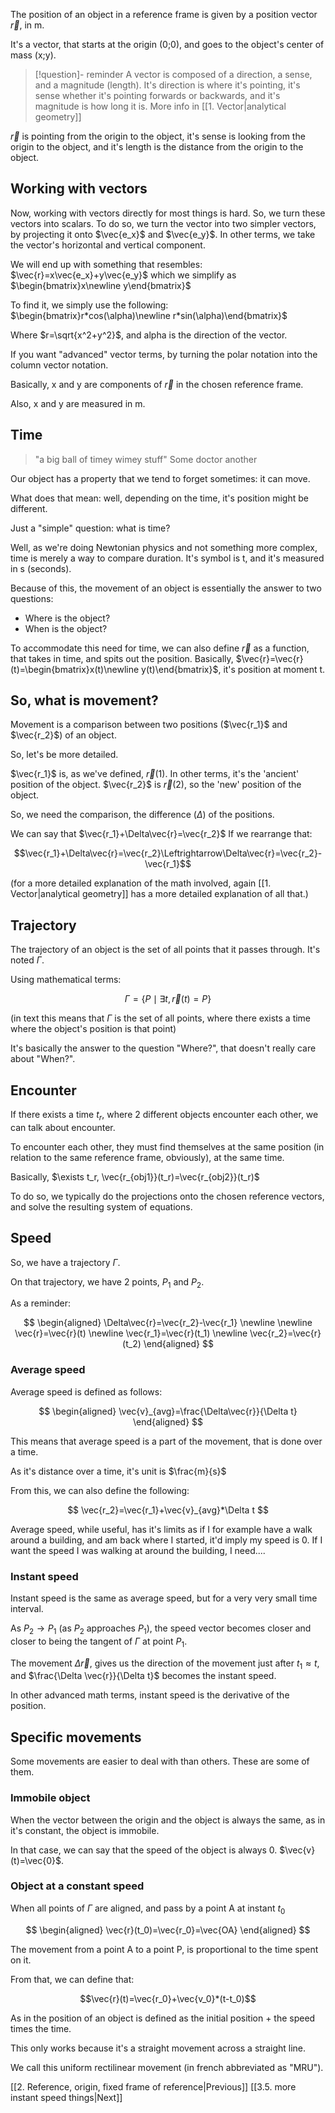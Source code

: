 The position of an object in a reference frame is given by a position vector $\vec{r}$, in m.

It's a vector, that starts at the origin (0;0), and goes to the object's center of mass (x;y).

>[!question]- reminder
>A vector is composed of a direction, a sense, and a magnitude (length).
>It's direction is where it's pointing, it's sense whether it's pointing forwards or backwards, and it's magnitude is how long it is.
>More info in [[1. Vector|analytical geometry]]

$\vec{r}$ is pointing from the origin to the object, it's sense is looking from the origin to the object, and it's length is the distance from the origin to the object.

## Working with vectors

Now, working with vectors directly for most things is hard. So, we turn these vectors into scalars. To do so, we turn the vector into two simpler vectors, by projecting it onto $\vec{e_x}$ and $\vec{e_y}$. In other terms, we take the vector's horizontal and vertical component.

We will end up with something that resembles:
$\vec{r}=x\vec{e_x}+y\vec{e_y}$
which we simplify as 
$\begin{bmatrix}x\newline y\end{bmatrix}$

To find it, we simply use the following:
$\begin{bmatrix}r*cos(\alpha)\newline r*sin(\alpha)\end{bmatrix}$

Where $r=\sqrt{x^2+y^2}$, and alpha is the direction of the vector.

If you want "advanced" vector terms, by turning the polar notation into the column vector notation.

Basically, x and y are components of $\vec{r}$ in the chosen reference frame.

Also, x and y are measured in m.

## Time

> "a big ball of timey wimey stuff"
> Some doctor another

Our object has a property that we tend to forget sometimes: it can move.

What does that mean: well, depending on the time, it's position might be different.

Just a "simple" question: what is time?

Well, as we're doing Newtonian physics and not something more complex, time is merely a way to compare duration. It's symbol is t, and it's measured in s (seconds).

Because of this, the movement of an object is essentially the answer to two questions:

- Where is the object?
- When is the object?


To accommodate this need for time, we can also define $\vec{r}$ as a function, that takes in time, and spits out the position. 
Basically, $\vec{r}=\vec{r}(t)=\begin{bmatrix}x(t)\newline y(t)\end{bmatrix}$, it's position at moment t.

## So, what is movement?

Movement is a comparison between two positions ($\vec{r_1}$ and $\vec{r_2}$) of an object.

So, let's be more detailed.

$\vec{r_1}$ is, as we've defined, $\vec{r}(1)$. In other terms, it's the 'ancient' position of the object.
$\vec{r_2}$ is $\vec{r}(2)$, so the 'new' position of the object.

So, we need the comparison, the difference ($\Delta$) of the positions.

We can say that $\vec{r_1}+\Delta\vec{r}=\vec{r_2}$
If we rearrange that:

$$\vec{r_1}+\Delta\vec{r}=\vec{r_2}\Leftrightarrow\Delta\vec{r}=\vec{r_2}-\vec{r_1}$$

(for a more detailed explanation of the math involved, again [[1. Vector|analytical geometry]] has a more detailed explanation of all that.)

## Trajectory

The trajectory of an object is the set of all points that it passes through. It's noted $\Gamma$.

Using mathematical terms:

$$\Gamma=\{P\mid\exists t, \vec{r}(t)=P\}$$

(in text this means that $\Gamma$ is the set of all points, where there exists a time where the object's position is that point)

It's basically the answer to the question "Where?", that doesn't really care about "When?".

## Encounter

If there exists a time $t_r$, where 2 different objects encounter each other, we can talk about encounter.

To encounter each other, they must find themselves at the same position (in relation to the same reference frame, obviously), at the same time.

Basically,
$\exists t_r, \vec{r_{obj1}}(t_r)=\vec{r_{obj2}}(t_r)$

To do so, we typically do the projections onto the chosen reference vectors, and solve the resulting system of equations.

## Speed

So, we have a trajectory $\Gamma$.

On that trajectory, we have 2 points, $P_1$ and $P_2$.

As a reminder:

$$
\begin{aligned}
\Delta\vec{r}=\vec{r_2}-\vec{r_1}
\newline
\newline
\vec{r}=\vec{r}(t)
\newline
\vec{r_1}=\vec{r}(t_1)
\newline
\vec{r_2}=\vec{r}(t_2)
\end{aligned}
$$

### Average speed

Average speed is defined as follows:

$$
\begin{aligned}
\vec{v}_{avg}=\frac{\Delta\vec{r}}{\Delta t}
\end{aligned}
$$

This means that average speed is a part of the movement, that is done over a time. 

As it's distance over a time, it's unit is $\frac{m}{s}$

From this, we can also define the following:

$$
\vec{r_2}=\vec{r_1}+\vec{v}_{avg}*\Delta t
$$


Average speed, while useful, has it's limits as if I for example have a walk around a building, and am back where I started, it'd imply my speed is 0. If I want the speed I was walking at around the building, I need....
### Instant speed

Instant speed is the same as average speed, but for a very very small time interval.

As $P_2\rightarrow P_1$ (as $P_2$ approaches $P_1$), the speed vector becomes closer and closer to being the tangent of $\Gamma$ at point $P_1$. 

The movement $\Delta\vec{r}$, gives us the direction of the movement just after $t_1\approx t$, and 
$\frac{\Delta \vec{r}}{\Delta t}$ becomes the instant speed.

In other advanced math terms, instant speed is the derivative of the position.

## Specific movements

Some movements are easier to deal with than others. These are some of them.

### Immobile object

When the vector between the origin and the object is always the same, as in it's constant, the object is immobile.

In that case, we can say that the speed of the object is always 0. 
$\vec{v}(t)=\vec{0}$.



### Object at a constant speed

When all points of $\Gamma$ are aligned, and pass by a point A at instant $t_0$

$$
\begin{aligned}
\vec{r}(t_0)=\vec{r_0}=\vec{OA}
\end{aligned}
$$

The movement from a point A to a point P, is proportional to the time spent on it.

From that, we can define that:

$$\vec{r}(t)=\vec{r_0}+\vec{v_0}*(t-t_0)$$

As in the position of an object is defined as the initial position + the speed times the time. 

This only works because it's a straight movement across a straight line.

We call this uniform rectilinear movement (in french abbreviated as "MRU"). 

[[2. Reference, origin, fixed frame of reference|Previous]]
[[3.5. more instant speed things|Next]]
